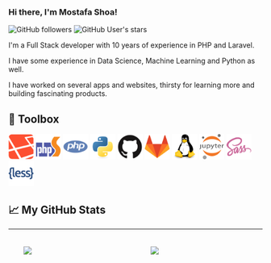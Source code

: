 ### Hi there, I'm Mostafa Shoa!

![GitHub followers](https://img.shields.io/github/followers/m-shoa?style=for-the-badge) ![GitHub User's stars](https://img.shields.io/github/stars/m-shoa?style=for-the-badge)

I'm a Full Stack developer with 10 years of experience in PHP and Laravel.

I have some experience in Data Science, Machine Learning and Python as well. 

I have worked on several apps and websites, thirsty for learning more and building fascinating products.



🧰 Toolbox
---

<!-- Preserved logos -->
<p>
<img  src="https://github.com/devicons/devicon/blob/master/icons/laravel/laravel-plain.svg"  alt="Laravel Logo"  width="50"  height="50"/>
<img  src="https://github.com/devicons/devicon/blob/master/icons/phpstorm/phpstorm-original.svg"  alt="Php Storm Logo"  width="50"  height="50"/>
<img  src="https://github.com/devicons/devicon/blob/master/icons/php/php-plain.svg"  alt="PHP Logo"  width="50"  height="50"/>
<img  src="https://github.com/devicons/devicon/blob/master/icons/python/python-original.svg"  alt="Python Logo"  width="50"  height="50"/>
<img  src="https://github.com/devicons/devicon/blob/master/icons/github/github-original.svg"  alt="Github Logo"  width="50"  height="50"/>
<img  src="https://github.com/devicons/devicon/blob/master/icons/gitlab/gitlab-original.svg"  alt="Gitlab Logo"  width="50"  height="50"/>
<img  src="https://github.com/devicons/devicon/blob/master/icons/linux/linux-original.svg"  alt="Linux Logo"  width="50"  height="50"/>
<img  src="https://github.com/devicons/devicon/blob/master/icons/jupyter/jupyter-original-wordmark.svg"  alt="Jupiter Logo"  width="50"  height="50"/>
<img  src="https://github.com/devicons/devicon/blob/master/icons/sass/sass-original.svg"  alt="Sass Logo"  width="50"  height="50"/>
<img  src="https://github.com/devicons/devicon/blob/master/icons/less/less-plain-wordmark.svg"  alt="Less Logo"  width="50"  height="50"/>
</p>



## &#x1f4c8; My GitHub Stats
---

<div style="display: flex; align-items: flex-start">
<img align="top" style="margin: 20px 30px; width: 50%;" src="https://github-readme-stats.vercel.app/api/top-langs/?username=m-shoa&hide=html,css&theme=tokyonight" />
<img align="top" style="margin: 20px 30px; width: 50%;" src="https://github-readme-stats.vercel.app/api?username=m-shoa&theme=tokyonight" />
</div>


<!--
**m-shoa/m-shoa** is a ✨ _special_ ✨ repository because its `README.md` (this file) appears on your GitHub profile.

Here are some ideas to get you started:



- 🔭 I’m currently working on ...

- 🌱 I’m currently learning ...

- 👯 I’m looking to collaborate on ...

- 🤔 I’m looking for help with ...

- 💬 Ask me about ...

- 📫 How to reach me: ...

- 😄 Pronouns: ...

- ⚡ Fun fact: ...

-->